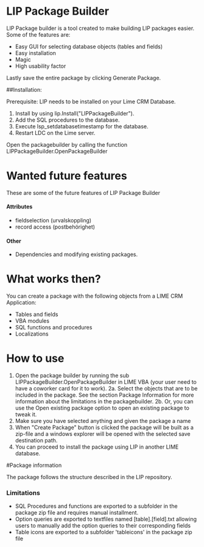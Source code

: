 # LIP Package Builder

LIP Package builder is a tool created to make building LIP packages easier.
Some of the features are: 

  - Easy GUI for selecting database objects (tables and fields)
  - Easy installation
  - Magic
  - High usability factor

Lastly save the entire package by clicking Generate Package.

##Installation:

Prerequisite: LIP needs to be installed on your Lime CRM Database.

1. Install by using lip.Install("LIPPackageBuilder").
2. Add the SQL procedures to the database.
3. Execute lsp_setdatabasetimestamp for the database. 
4. Restart LDC on the Lime server.

Open the packagebuilder by calling the function LIPPackageBuilder.OpenPackageBuilder


# Wanted future features
These are some of the future features of LIP Package Builder

#### Attributes
- fieldselection (urvalskoppling)
- record access (postbehörighet)


#### Other
- Dependencies and modifying existing packages.

# What works then?
You can create a package with the following objects from a LIME CRM Application:
- Tables and fields
- VBA modules
- SQL functions and procedures
- Localizations


# How to use
1. Open the package builder by running the sub LIPPackageBuilder.OpenPackageBuilder in LIME VBA (your user need to have a coworker card for it to work).
2a. Select the objects that are to be included in the package. See the section Package Information for more information about the limitations in the packagebuilder.
2b. Or, you can use the Open existing package option to open an existing package to tweak it.
3. Make sure you have selected anything and given the package a name
4. When "Create Package" button is clicked the package will be built as a zip-file and a windows explorer will be opened with the selected save destination path.
5. You can proceed to install the package using LIP in another LIME database.


#Package information

The package follows the structure described in the LIP repository. 

### Limitations
- SQL Procedures and functions are exported to a subfolder in the package zip file and requires manual installment.
- Option queries are exported to textfiles named [table].[field].txt allowing users to manually add the option queries to their corresponding fields
- Table icons are exported to a subfolder 'tableicons' in the package zip file



